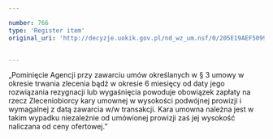 ```yaml
---

number: 766
type: 'Register item'
original_uri: 'http://decyzje.uokik.gov.pl/nd_wz_um.nsf/0/205E19AEF5099791C12572DD003296AA?OpenDocument'


---
```


„Pominięcie Agencji przy zawarciu umów określanych w § 3 umowy w okresie trwania zlecenia bądź w okresie 6 miesięcy od daty jego rozwiązania rezygnacji lub wygaśnięcia powoduje obowiązek zapłaty na rzecz Zleceniobiorcy kary umownej w wysokości podwójnej prowizji i wymagalnej z datą zawarcia w/w transakcji. Kara umowna należna jest w takim wypadku niezależnie od umówionej prowizji zaś jej wysokość naliczana od ceny ofertowej.”
